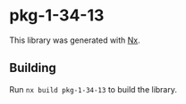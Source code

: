 # pkg-1-34-13

This library was generated with [Nx](https://nx.dev).

## Building

Run `nx build pkg-1-34-13` to build the library.
